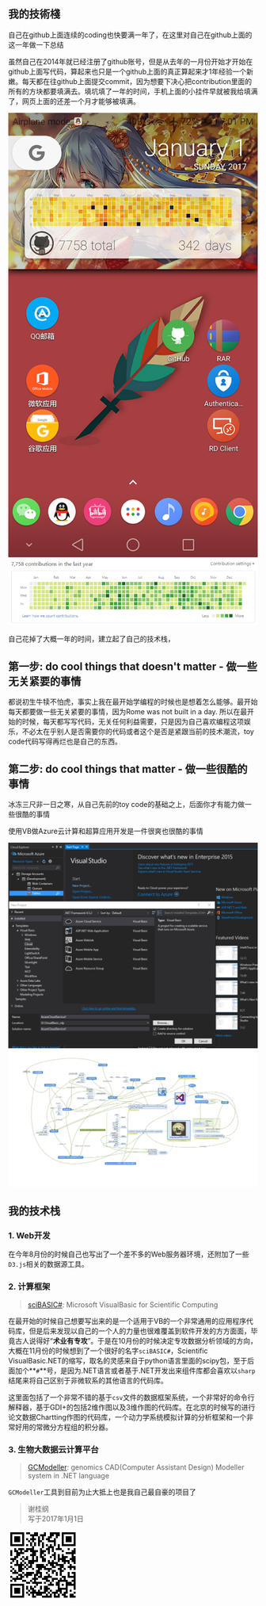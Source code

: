 ## 我的技術棧

自己在github上面连续的coding也快要满一年了，在这里对自己在github上面的这一年做一下总结

虽然自己在2014年就已经注册了github账号，但是从去年的一月份开始才开始在github上面写代码，算起来也只是一个github上面的真正算起来才1年经验一个新嫩。每天都在往github上面提交commit，因为想要下决心把contribution里面的所有的方块都要填满去。填坑填了一年的时间，手机上面的小挂件早就被我给填满了，网页上面的还差一个月才能够被填满。

![](./images/phone.png)
![](./images/github-2017-1-1.png)

自己花掉了大概一年的时间，建立起了自己的技术栈，

## 第一步: do cool things that doesn't matter - 做一些无关紧要的事情
都说初生牛犊不怕虎，事实上我在最开始学编程的时候也是想着怎么能够。最开始每天都要做一些无关紧要的事情，因为Rome was not built in a day.
所以在最开始的时候，每天都写写代码，无关任何利益需要，只是因为自己喜欢编程这项娱乐，不必太在乎别人是否需要你的代码或者这个是否是紧跟当前的技术潮流，toy code代码写得再烂也是自己的东西。

## 第二步: do cool things that matter - 做一些很酷的事情
冰冻三尺非一日之寒，从自己先前的toy code的基础之上，后面你才有能力做一些很酷的事情

使用VB做Azure云计算和超算应用开发是一件很爽也很酷的事情

![](./images/VB_azure.png)
![](./xieguigang-my_tech_stack.png)

## 我的技术栈

### 1. Web开发

在今年8月份的时候自己也写出了一个差不多的Web服务器环境，还附加了一些``D3.js``相关的数据源工具。

### 2. 计算框架
> [sciBASIC#](https://github.com/xieguigang/sciBASIC): Microsoft VisualBasic for Scientific Computing

在最开始的时候自己想要写出来的是一个适用于VB的一个非常通用的应用程序代码库，但是后来发现以自己的一个人的力量也很难覆盖到软件开发的方方面面，毕竟古人说得好“**术业有专攻**”。于是在10月份的时候决定专攻数据分析领域的方向，大概在11月份的时候想到了一个很好的名字``sciBASIC#``，Scientific VisualBasic.NET的缩写，取名的灵感来自于python语言里面的scipy包，至于后面加个**``#``**号，是因为.NET语言或者基于.NET开发出来组件库都会喜欢以``sharp``结尾来将自己区别于非微软系的其他语言的代码库。

这里面包括了一个非常不错的基于``csv``文件的数据框架系统，一个非常好的命令行解释器，基于GDI+的包括2维作图以及3维作图的代码库。在北京的时候写的进行论文数据Chartting作图的代码库，一个动力学系统模拟计算的分析框架和一个非常好用的常微分方程组的积分器。

### 3. 生物大数据云计算平台
> [GCModeller](http://gcmodeller.org): genomics CAD(Computer Assistant Design) Modeller system in .NET language

``GCModeller``工具到目前为止大抵上也是我自己最自豪的项目了


> 谢桂纲<br/>
> 写于2017年1月1日

![](./images/stack.xieguigang.me.png)